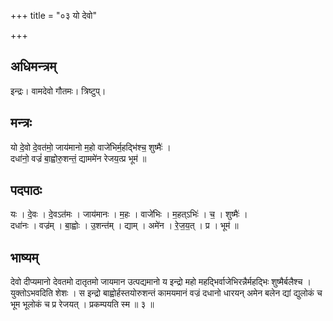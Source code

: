 +++
title = "०३ यो देवो"

+++
## अधिमन्त्रम्
इन्द्रः। वामदेवो गौतमः। त्रिष्टुप्।

## मन्त्रः
यो दे॒वो दे॒वत॑मो॒ जाय॑मानो म॒हो वाजे॑भिर्म॒हद्भि॑श्च॒ शुष्मैः॑ ।  
दधा॑नो॒ वज्रं॑ बा॒ह्वोरु॒शन्तं॒ द्याममे॑न रेजय॒त्प्र भूम॑ ॥

## पदपाठः
यः । दे॒वः । दे॒वऽत॑मः । जाय॑मानः । म॒हः । वाजे॑भिः । म॒हत्ऽभिः॑ । च॒ । शुष्मैः॑ ।  
दधा॑नः । वज्र॑म् । बा॒ह्वोः । उ॒शन्त॑म् । द्याम् । अमे॑न । रे॒ज॒य॒त् । प्र । भूम॑ ॥

## भाष्यम्
देवो दीप्यमानो देवतमो दातृतमो जायमान उत्पद्यमानो य इन्द्रो महो महद्भिर्वाजेभिरन्नैर्महद्भिः शुष्मैर्बलैश्च । युक्तोऽभवदिति शेशः । स इन्द्रो बाह्वोर्हस्तयोरुशन्तं कामयमानं वज्रं दधानो धारयन् अमेन बलेन द्यां द्युलोकं च भूम भूलोकं च प्र रेजयत् । प्रकम्पयति स्म ॥ ३ ॥
